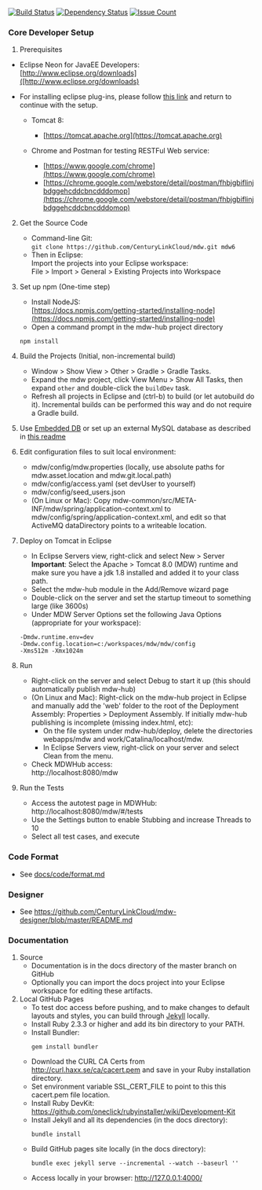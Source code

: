 
[![Build Status](https://travis-ci.org/CenturyLinkCloud/mdw.svg?branch=master)](https://travis-ci.org/CenturyLinkCloud/mdw)
[![Dependency Status](https://gemnasium.com/badges/github.com/CenturyLinkCloud/mdw.svg)](https://gemnasium.com/github.com/CenturyLinkCloud/mdw)
[![Issue Count](https://codeclimate.com/github/CenturyLinkCloud/mdw/badges/issue_count.svg)](https://codeclimate.com/github/CenturyLinkCloud/mdw)

### Core Developer Setup 
1. Prerequisites
 - Eclipse Neon for JavaEE Developers:                              
   [http://www.eclipse.org/downloads]([http://www.eclipse.org/downloads)
   
 - For installing eclipse plug-ins, please follow [this link](http://centurylinkcloud.github.io/mdw/docs/guides/InstallEclipsePluginsGuide/) and return to continue with the setup. 
       
   - Tomcat 8:                                  
     - [https://tomcat.apache.org](https://tomcat.apache.org)
       
   - Chrome and Postman for testing RESTFul Web service:                                            
     - [https://www.google.com/chrome](https://www.google.com/chrome)
     - [https://chrome.google.com/webstore/detail/postman/fhbjgbiflinjbdggehcddcbncdddomop](https://chrome.google.com/webstore/detail/postman/fhbjgbiflinjbdggehcddcbncdddomop)
     
2. Get the Source Code
   - Command-line Git:  
     `git clone https://github.com/CenturyLinkCloud/mdw.git mdw6`
   - Then in Eclipse:  
     Import the projects into your Eclipse workspace:  
     File > Import > General > Existing Projects into Workspace
   
3. Set up npm (One-time step)
   - Install NodeJS:                                                                     
     [https://docs.npmjs.com/getting-started/installing-node](https://docs.npmjs.com/getting-started/installing-node)
   - Open a command prompt in the mdw-hub project directory
    ```
    npm install
   ```
4. Build the Projects (Initial, non-incremental build)
   - Window > Show View > Other > Gradle  > Gradle Tasks.
   - Expand the mdw project, click View Menu > Show All Tasks, then expand `other` and double-click the `buildDev` task.
   - Refresh all projects in Eclipse and (ctrl-b) to build (or let autobuild do it).  Incremental builds can be performed this way and do not require a Gradle build.

5. Use [Embedded DB](/mdw-workflow/assets/com/centurylink/mdw/db/readme.md) or set up an external MySQL database as described in [this readme](/mdw/database/mysql/readme.txt)

6. Edit configuration files to suit local environment:
   - mdw/config/mdw.properties (locally, use absolute paths for mdw.asset.location and mdw.git.local.path)
   - mdw/config/access.yaml (set devUser to yourself)
   - mdw/config/seed_users.json
   - (On Linux or Mac): Copy mdw-common/src/META-INF/mdw/spring/application-context.xml to mdw/config/spring/application-context.xml, and edit so that ActiveMQ dataDirectory points to a writeable location.
   
7. Deploy on Tomcat in Eclipse
   - In Eclipse Servers view, right-click and select New > Server  
     **Important**: Select the Apache > Tomcat 8.0 (MDW) runtime
     and make sure you have a jdk 1.8 installed and added it to your class path.
   - Select the mdw-hub module in the Add/Remove wizard page
   - Double-click on the server and set the startup timeout to something large (like 3600s)
   - Under MDW Server Options set the following Java Options (appropriate for your workspace):
 
    ```    
    -Dmdw.runtime.env=dev  
    -Dmdw.config.location=c:/workspaces/mdw/mdw/config
    -Xms512m -Xmx1024m
    ```

8. Run
   - Right-click on the server and select Debug to start it up (this should automatically publish mdw-hub)
   - (On Linux and Mac): Right-click on the mdw-hub project in Eclipse and manually add the 'web' folder to the root of the Deployment Assembly: Properties > Deployment Assembly.  If initially mdw-hub publishing is incomplete (missing index.html, etc):
     - On the file system under mdw-hub/deploy, delete the directories webapps/mdw and work/Catalina/localhost/mdw.
	 - In Eclipse Servers view, right-click on your server and select Clean from the menu.
   - Check MDWHub access:                                                
     http://localhost:8080/mdw
     
9. Run the Tests
   - Access the autotest page in MDWHub:
     http://localhost:8080/mdw/#/tests
   - Use the Settings button to enable Stubbing and increase Threads to 10
   - Select all test cases, and execute
   
### Code Format
   - See [docs/code/format.md](docs/_docs/code/format.md)

### Designer
   - See https://github.com/CenturyLinkCloud/mdw-designer/blob/master/README.md

### Documentation
1. Source
   - Documentation is in the docs directory of the master branch on GitHub
   - Optionally you can import the docs project into your Eclipse workspace for editing these artifacts.
2. Local GitHub Pages
   - To test doc access before pushing, and to make changes to default layouts and styles, you can build through [Jekyll](https://help.github.com/articles/about-github-pages-and-jekyll/) locally.
   - Install Ruby 2.3.3 or higher and add its bin directory to your PATH.
   - Install Bundler:
     ```
     gem install bundler
     ```
   - Download the CURL CA Certs from http://curl.haxx.se/ca/cacert.pem and save in your Ruby installation directory.
   - Set environment variable SSL_CERT_FILE to point to this this cacert.pem file location.
   - Install Ruby DevKit: https://github.com/oneclick/rubyinstaller/wiki/Development-Kit
   - Install Jekyll and all its dependencies (in the docs directory):
     ```
     bundle install
     ```
   - Build GitHub pages site locally (in the docs directory):
     ```
     bundle exec jekyll serve --incremental --watch --baseurl ''
     ```
   - Access locally in your browser:
     http://127.0.0.1:4000/
      
